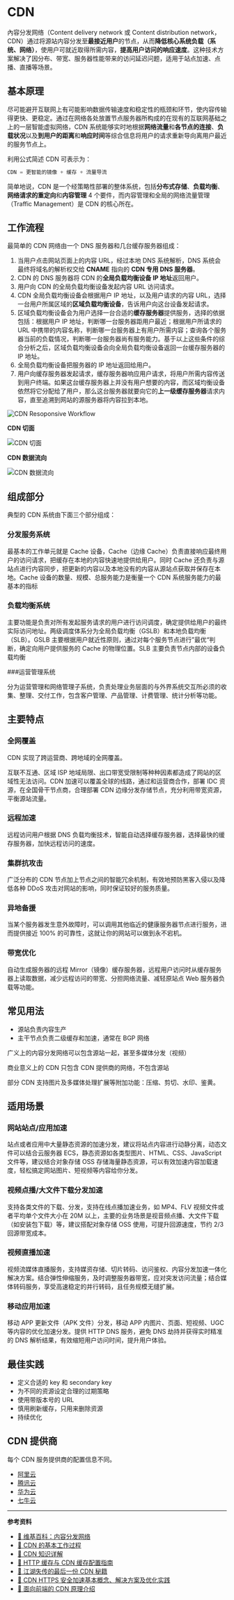# CDN

內容分发网络（Content delivery network 或 Content distribution network，CDN）通过将源站内容分发至**最接近用户**的节点，从而**降低核心系统负载（系统、网络）**，使用户可就近取得所需内容，**提高用户访问的响应速度**。这种技术方案解决了因分布、带宽、服务器性能带来的访问延迟问题，适用于站点加速、点播、直播等场景。

## 基本原理

尽可能避开互联网上有可能影响数据传输速度和稳定性的瓶颈和环节，使内容传输得更快、更稳定。通过在网络各处放置节点服务器所构成的在现有的互联网基础之上的一层智能虚拟网络，CDN 系统能够实时地根据**网络流量**和**各节点的连接**、**负载状况**以及**到用户的距离**和**响应时间**等综合信息将用户的请求重新导向离用户最近的服务节点上。

利用公式简述 CDN 可表示为：

```js
CDN = 更智能的镜像 + 缓存 + 流量导流
```

简单地说，CDN 是一个经策略性部署的整体系统，包括**分布式存储**、**负载均衡**、**网络请求的重定向**和**内容管理** 4 个要件，而内容管理和全局的网络流量管理（Traffic Management）是 CDN 的核心所在。

## 工作流程

最简单的 CDN 网络由一个 DNS 服务器和几台缓存服务器组成：

1. 当用户点击网站页面上的内容 URL，经过本地 DNS 系统解析，DNS 系统会最终将域名的解析权交给 **CNAME** 指向的 **CDN 专用 DNS 服务器**。
2. CDN 的 DNS 服务器将 CDN 的**全局负载均衡设备 IP 地址**返回用户。
3. 用户向 CDN 的全局负载均衡设备发起内容 URL 访问请求。
4. CDN 全局负载均衡设备会根据用户 IP 地址，以及用户请求的内容 URL，选择一台用户所属区域的**区域负载均衡设备**，告诉用户向这台设备发起请求。
5. 区域负载均衡设备会为用户选择一台合适的**缓存服务器**提供服务，选择的依据包括：根据用户 IP 地址，判断哪一台服务器距用户最近；根据用户所请求的 URL 中携带的内容名称，判断哪一台服务器上有用户所需内容；查询各个服务器当前的负载情况，判断哪一台服务器尚有服务能力。基于以上这些条件的综合分析之后，区域负载均衡设备会向全局负载均衡设备返回一台缓存服务器的 IP 地址。
6. 全局负载均衡设备把服务器的 IP 地址返回给用户。
7. 用户向缓存服务器发起请求，缓存服务器响应用户请求，将用户所需内容传送到用户终端。如果这台缓存服务器上并没有用户想要的内容，而区域均衡设备依然将它分配给了用户，那么这台服务器就要向它的**上一级缓存服务器**请求内容，直至追溯到网站的源服务器将内容拉到本地。

![CDN Resoponsive Workflow](../images/8/a46aff04-9909-4b3c-9a59-2ff5fb83bc15.png)

**CDN 切面**

![CDN 切面](../images/8/59839fef-337e-43bc-a381-9d235202e9b8.jpg)

**CDN 数据流向**

![CDN 数据流向](../images/8/02fb11f1-3a27-4681-ae2d-fac52bc48e75.jpg)

## 组成部分

典型的 CDN 系统由下面三个部分组成：

### 分发服务系统

最基本的工作单元就是 Cache 设备，Cache（边缘 Cache）负责直接响应最终用户的访问请求，把缓存在本地的内容快速地提供给用户。同时 Cache 还负责与源站点进行内容同步，把更新的内容以及本地没有的内容从源站点获取并保存在本地。Cache 设备的数量、规模、总服务能力是衡量一个 CDN 系统服务能力的最基本的指标

### 负载均衡系统

主要功能是负责对所有发起服务请求的用户进行访问调度，确定提供给用户的最终实际访问地址。两级调度体系分为全局负载均衡（GSLB）和本地负载均衡（SLB）。GSLB 主要根据用户就近性原则，通过对每个服务节点进行”最优“判断，确定向用户提供服务的 Cache 的物理位置。SLB 主要负责节点内部的设备负载均衡

###运营管理系统

分为运营管理和网络管理子系统，负责处理业务层面的与外界系统交互所必须的收集、整理、交付工作，包含客户管理、产品管理、计费管理、统计分析等功能。

## 主要特点

### 全网覆盖

CDN 实现了跨运营商、跨地域的全网覆盖。

互联不互通、区域 ISP 地域局限、出口带宽受限制等种种因素都造成了网站的区域性无法访问。CDN 加速可以覆盖全球的线路，通过和运营商合作，部署 IDC 资源，在全国骨干节点商，合理部署 CDN 边缘分发存储节点，充分利用带宽资源，平衡源站流量。

### 远程加速

远程访问用户根据 DNS 负载均衡技术，智能自动选择缓存服务器，选择最快的缓存服务器，加快远程访问的速度。

### 集群抗攻击

广泛分布的 CDN 节点加上节点之间的智能冗余机制，有效地预防黑客入侵以及降低各种 DDoS 攻击对网站的影响，同时保证较好的服务质量。

### 异地备援

当某个服务器发生意外故障时，可以调用其他临近的健康服务器节点进行服务，进而提供接近 100% 的可靠性，这就让你的网站可以做到永不宕机。

### 带宽优化

自动生成服务器的远程 Mirror（镜像）缓存服务器，远程用户访问时从缓存服务器上读取数据，减少远程访问的带宽、分担网络流量、减轻原站点 Web 服务器负载等功能。

## 常见用法

* 源站负责内容生产
* 主干节点负责二级缓存和加速，通常在 BGP 网络

广义上的内容分发网络可以包含源站一起，甚至多媒体分发（视频）

商业意义上的 CDN 只包含 CDN 提供商的网络，不包含源站

部分 CDN 支持图片及多媒体处理扩展等附加功能：压缩、剪切、水印、鉴黄。

## 适用场景

### 网站站点/应用加速

站点或者应用中大量静态资源的加速分发，建议将站点内容进行动静分离，动态文件可以结合云服务器 ECS，静态资源如各类型图片、HTML、CSS、JavaScript 文件等，建议结合对象存储 OSS 存储海量静态资源，可以有效加速内容加载速度，轻松搞定网站图片、短视频等内容给你分发。

### 视频点播/大文件下载分发加速

支持各类文件的下载、分发，支持在线点播加速业务，如 MP4、FLV 视频文件或者平均单个文件大小在 20M 以上，主要的业务场景是视音频点播、大文件下载（如安装包下载）等，建议搭配对象存储 OSS 使用，可提升回源速度，节约 2/3 回源带宽成本。

### 视频直播加速

视频流媒体直播服务，支持媒资存储、切片转码、访问鉴权、内容分发加速一体化解决方案。结合弹性伸缩服务，及时调整服务器带宽，应对突发访问流量；结合媒体转码服务，享受高速稳定的并行转码，且任务规模无缝扩展。

### 移动应用加速

移动 APP 更新文件（APK 文件）分发，移动 APP 内图片、页面、短视频、UGC 等内容的优化加速分发。提供 HTTP DNS 服务，避免 DNS 劫持并获得实时精准的 DNS 解析结果，有效缩短用户访问时间，提升用户体验。

## 最佳实践

* 定义合适的 key 和 secondary key
* 为不同的资源设定合理的过期策略
* 使用带版本号的 URL
* 慎用刷新缓存，只用来删除资源
* 持续优化

## CDN 提供商

每个 CDN 服务提供商的配置信息不同。

* [阿里云](https://www.aliyun.com/product/cdn)
* [腾讯云](https://cloud.tencent.com/product/cdn)
* [华为云](https://www.huaweicloud.com/product/cdn.html)
* [七牛云](https://www.qiniu.com/products/fusion)



---

**参考资料**

* [📖 维基百科：内容分发网络](https://zh.wikipedia.org/wiki/%E5%85%A7%E5%AE%B9%E5%82%B3%E9%81%9E%E7%B6%B2%E8%B7%AF)
* [📝 CDN 的基本工作过程](http://book.51cto.com/art/201205/338756.htm)
* [📝 CDN 知识详解](https://zhuanlan.zhihu.com/p/28939811)
* [📝 HTTP 缓存与 CDN 缓存配置指南](http://dopro.io/http-cache-and-cdn-cache.html)
* [📝 江湖失传的最后一份 CDN 秘籍](https://zhuanlan.zhihu.com/p/31167721?group_id=915177705310674944)
* [📝 CDN HTTPS 安全加速基本概念、解决方案及优化实践](https://juejin.im/post/59f9538f6fb9a0450a66aa2b)
* [📝 面向前端的 CDN 原理介绍](https://github.com/renaesop/blog/issues/1)